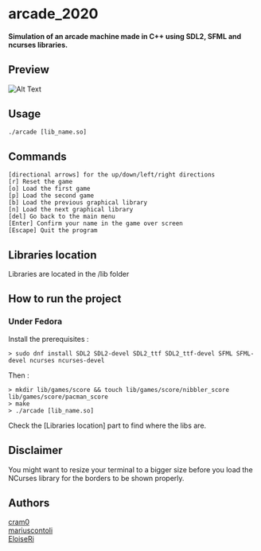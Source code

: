 # arcade_2020
#### Simulation of an arcade machine made in C++ using SDL2, SFML and ncurses libraries. 

## Preview
![Alt Text](https://s6.gifyu.com/images/Arcade_vid.gif)

## Usage
	./arcade [lib_name.so]

## Commands
	[directional arrows] for the up/down/left/right directions
	[r] Reset the game
	[o] Load the first game
	[p] Load the second game
	[b] Load the previous graphical library
	[n] Load the next graphical library
	[del] Go back to the main menu
	[Enter] Confirm your name in the game over screen
	[Escape] Quit the program

## Libraries location
Libraries are located in the /lib folder

## How to run the project

### Under Fedora
Install the prerequisites :

	> sudo dnf install SDL2 SDL2-devel SDL2_ttf SDL2_ttf-devel SFML SFML-devel ncurses ncurses-devel
Then :
  
	> mkdir lib/games/score && touch lib/games/score/nibbler_score lib/games/score/pacman_score
	> make
	> ./arcade [lib_name.so]

Check the [Libraries location] part to find where the libs are.

## Disclaimer
You might want to resize your terminal to a bigger size before you load the NCurses library for the borders to be shown properly.

## Authors
[cram0](https://github.com/cram0)<br>
[mariuscontoli](https://github.com/mariuscontoli)<br>
[EloiseRi](https://github.com/EloiseRi)
